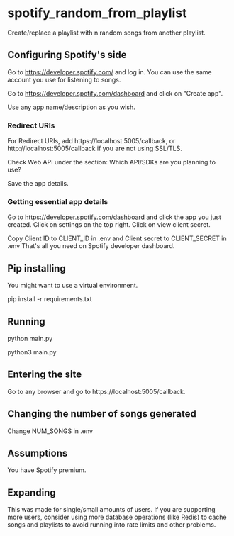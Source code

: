 # spotify_random_from_playlist
Create/replace a playlist with n random songs from another playlist.

## Configuring Spotify's side
Go to https://developer.spotify.com/ and log in. You can use the same account you use for listening to songs.

Go to https://developer.spotify.com/dashboard and click on "Create app".

Use any app name/description as you wish.

### Redirect URIs
For Redirect URIs, add https://localhost:5005/callback, or http://localhost:5005/callback if you are not using SSL/TLS.

Check Web API under the section: Which API/SDKs are you planning to use?

Save the app details.

### Getting essential app details
Go to https://developer.spotify.com/dashboard and click the app you just created.
Click on settings on the top right.
Click on view client secret.

Copy Client ID to CLIENT_ID in .env and Client secret to CLIENT_SECRET in .env
That's all you need on Spotify developer dashboard.


## Pip installing
You might want to use a virtual environment.

pip install -r requirements.txt


## Running
python main.py

python3 main.py

## Entering the site
Go to any browser and go to https://localhost:5005/callback.

## Changing the number of songs generated
Change NUM_SONGS in .env

## Assumptions
You have Spotify premium.

## Expanding
This was made for single/small amounts of users. If you are supporting more users, consider using more database operations (like Redis) to cache songs and playlists to avoid running into rate limits and other problems. 